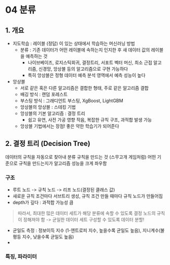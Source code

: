 # 04 분류
## 1. 개요
- 지도학습 : 레이블 (정답) 이 있는 상태에서 학습하는 머신러닝 방법
  - 분류 : 기존 데이터가 어떤 레이블에 속하는지 인지한 후 새 데이터 값의 레이블을 예측하는 것 
    - 나이브베이즈, 로지스틱회귀, 결정트리, 서포트 벡터 머신, 최소 근접 알고리즘, 신경망, 앙상블 등의 알고리즘으로 구현 가능하다
    - 특히 앙상블은 정형 데이터 예측 분석 영역에서 예측 성능이 높다
- 앙상블 
  - 서로 같은 혹은 다른 알고리즘은 결합한 형태, 주로 같은 알고리즘 결합
  - 배깅 방식 : 랜덤 포레스트
  - 부스팅 방식 : 그래디언트 부스팅, XgBoost, LightGBM 
  - 앙상블의 앙상블 : 스테킹 기법 
  - 앙상블의 기본 알고리즘 : 결정 트리 
    - 쉽고 유연, 사전 가공 영향 작음, 복잡한 규칙 구조, 과적합 발생 가능 
  - 앙상블 기법에서는 장점! 좋은 약한 학습기가 되어준다 

## 2. 결정 트리 (Decision Tree)
데이터의 규칙을 자동으로 찾아내 분류 규칙을 만드는 것 (스무고개 게임처럼)
어떤 기준으로 규칙을 만드는지가 알고리즘 성능을 크게 좌우함 
### 구조
- 루트 노드 -> 규칙 노드 -> 리프 노드(결정된 클래스 값)
- 새로운 규칙 조건마다 서브트리 생성, 규칙 조건 만들 때마다 규칙 노드가 만들어짐
- depth가 깊다 : 과적합 가능성 큼 
> 따라서, 최대한 많은 데이터 세트가 해당 분류에 속할 수 있도록 결정 노드의 규칙이 정해져야 함 -> 균일한 데이터 세트 구성할 수 있도록 데이터 분할! 
- 균일도 측정 : 정보이득 지수 (1-엔트로피 지수, 높을수록 균일도 높음), 지니계수(불평등 지수, 낮을수록 균일도 높음)
- 
### 특징, 파라미터  

